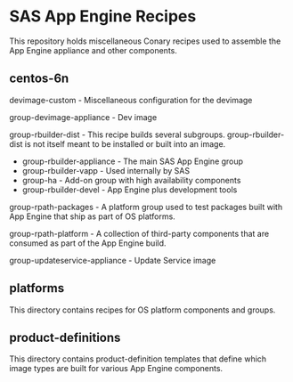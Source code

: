 SAS App Engine Recipes
======================
 
This repository holds miscellaneous Conary recipes used to assemble the App
Engine appliance and other components.

centos-6n
---------

devimage-custom - Miscellaneous configuration for the devimage

group-devimage-appliance - Dev image

group-rbuilder-dist - This recipe builds several subgroups. group-rbuilder-dist
is not itself meant to be installed or built into an image.

* group-rbuilder-appliance - The main SAS App Engine group
* group-rbuilder-vapp - Used internally by SAS
* group-ha - Add-on group with high availability components
* group-rbuilder-devel - App Engine plus development tools

group-rpath-packages - A platform group used to test packages built with App
Engine that ship as part of OS platforms.

group-rpath-platform - A collection of third-party components that are consumed
as part of the App Engine build.

group-updateservice-appliance - Update Service image

platforms
---------

This directory contains recipes for OS platform components and groups.

product-definitions
-------------------

This directory contains product-definition templates that define which image
types are built for various App Engine components.
